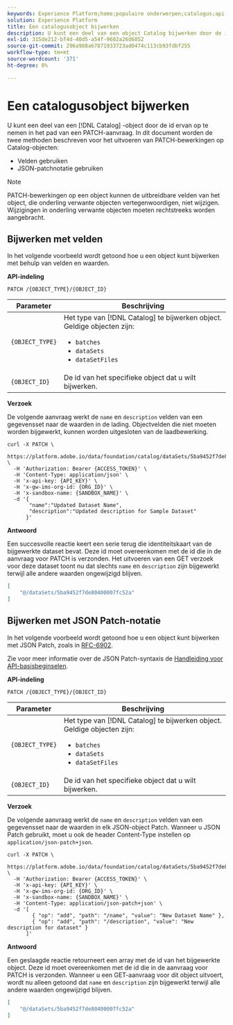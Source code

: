 ```yaml
---
keywords: Experience Platform;home;populaire onderwerpen;catalogus;api;een object bijwerken
solution: Experience Platform
title: Een catalogusobject bijwerken
description: U kunt een deel van een object Catalog bijwerken door de id ervan op te nemen in het pad van een PATCH-aanvraag. Dit document behandelt het gebruik van velden en het gebruik van JSON Patch-notatie voor het uitvoeren van PATCH-bewerkingen op Catalog-objecten.
exl-id: 315de212-bf4d-40d5-a54f-9602a26d6852
source-git-commit: 296a988a67871933723ad0474c113cb93fdbf255
workflow-type: tm+mt
source-wordcount: '371'
ht-degree: 0%

---
```


# Een catalogusobject bijwerken

U kunt een deel van een [!DNL Catalog] -object door de id ervan op te nemen in het pad van een PATCH-aanvraag. In dit document worden de twee methoden beschreven voor het uitvoeren van PATCH-bewerkingen op Catalog-objecten:

* Velden gebruiken
* JSON-patchnotatie gebruiken

>[!NOTE]
>
>PATCH-bewerkingen op een object kunnen de uitbreidbare velden van het object, die onderling verwante objecten vertegenwoordigen, niet wijzigen. Wijzigingen in onderling verwante objecten moeten rechtstreeks worden aangebracht.

## Bijwerken met velden

In het volgende voorbeeld wordt getoond hoe u een object kunt bijwerken met behulp van velden en waarden.

**API-indeling**

```http
PATCH /{OBJECT_TYPE}/{OBJECT_ID}
```

| Parameter | Beschrijving |
| --- | --- |
| `{OBJECT_TYPE}` | Het type van [!DNL Catalog] te bijwerken object. Geldige objecten zijn: <ul><li>`batches`</li><li>`dataSets`</li><li>`dataSetFiles`</li></ul> |
| `{OBJECT_ID}` | De id van het specifieke object dat u wilt bijwerken. |

**Verzoek**

De volgende aanvraag werkt de `name` en `description` velden van een gegevensset naar de waarden in de lading. Objectvelden die niet moeten worden bijgewerkt, kunnen worden uitgesloten van de laadbewerking.

```shell
curl -X PATCH \
  https://platform.adobe.io/data/foundation/catalog/dataSets/5ba9452f7de80400007fc52a \
  -H 'Authorization: Bearer {ACCESS_TOKEN}' \
  -H 'Content-Type: application/json' \
  -H 'x-api-key: {API_KEY}' \
  -H 'x-gw-ims-org-id: {ORG_ID}' \
  -H 'x-sandbox-name: {SANDBOX_NAME}' \
  -d '{
       "name":"Updated Dataset Name",
       "description":"Updated description for Sample Dataset"
      }'
```

**Antwoord**

Een succesvolle reactie keert een serie terug die identiteitskaart van de bijgewerkte dataset bevat. Deze id moet overeenkomen met de id die in de aanvraag voor PATCH is verzonden. Het uitvoeren van een GET verzoek voor deze dataset toont nu dat slechts `name` en `description` zijn bijgewerkt terwijl alle andere waarden ongewijzigd blijven.

```json
[
    "@/dataSets/5ba9452f7de80400007fc52a"
]
```

## Bijwerken met JSON Patch-notatie

In het volgende voorbeeld wordt getoond hoe u een object kunt bijwerken met JSON Patch, zoals in [RFC-6902](https://tools.ietf.org/html/rfc6902).

Zie voor meer informatie over de JSON Patch-syntaxis de [Handleiding voor API-basisbeginselen](../../landing/api-fundamentals.md#json-patch).

**API-indeling**

```http
PATCH /{OBJECT_TYPE}/{OBJECT_ID}
```

| Parameter | Beschrijving |
| --- | --- |
| `{OBJECT_TYPE}` | Het type van [!DNL Catalog] te bijwerken object. Geldige objecten zijn: <ul><li>`batches`</li><li>`dataSets`</li><li>`dataSetFiles`</li></ul> |
| `{OBJECT_ID}` | De id van het specifieke object dat u wilt bijwerken. |

**Verzoek**

De volgende aanvraag werkt de `name` en `description` velden van een gegevensset naar de waarden in elk JSON-object Patch. Wanneer u JSON Patch gebruikt, moet u ook de header Content-Type instellen op `application/json-patch+json`.

```shell
curl -X PATCH \
  https://platform.adobe.io/data/foundation/catalog/dataSets/5ba9452f7de80400007fc52a \
  -H 'Authorization: Bearer {ACCESS_TOKEN}' \
  -H 'x-api-key: {API_KEY}' \
  -H 'x-gw-ims-org-id: {ORG_ID}' \
  -H 'x-sandbox-name: {SANDBOX_NAME}' \
  -H 'Content-Type: application/json-patch+json' \
  -d '[
        { "op": "add", "path": "/name", "value": "New Dataset Name" },
        { "op": "add", "path": "/description", "value": "New description for dataset" }
      ]'
```

**Antwoord**

Een geslaagde reactie retourneert een array met de id van het bijgewerkte object. Deze id moet overeenkomen met de id die in de aanvraag voor PATCH is verzonden. Wanneer u een GET-aanvraag voor dit object uitvoert, wordt nu alleen getoond dat `name` en `description` zijn bijgewerkt terwijl alle andere waarden ongewijzigd blijven.

```json
[
    "@/dataSets/5ba9452f7de80400007fc52a"
]
```
